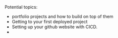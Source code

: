 Potential topics:




- portfolio projects and how to build on top of them
- Getting to your first deployed project
- Setting up your github website with CICD. 
- 